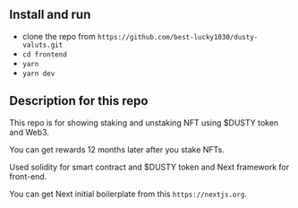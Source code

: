 ## Install and run

- clone the repo from `https://github.com/best-lucky1030/dusty-valuts.git`
- `cd frontend`
- `yarn`
- `yarn dev`

## Description for this repo

This repo is for showing staking and unstaking NFT using $DUSTY token and Web3.

You can get rewards 12 months later after you stake NFTs.

Used solidity for smart contract and $DUSTY token and Next framework for front-end.

You can get Next initial boilerplate from this `https://nextjs.org`.
